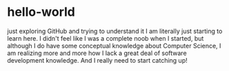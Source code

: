 # hello-world
just exploring GitHub and trying to understand it
I am literally just starting to learn here. I didn't feel like I was a complete noob when I started, but although I do have some conceptual knowledge about Computer Science, I am realizing more and more how I lack a great deal of software development knowledge. And I really need to start catching up!
